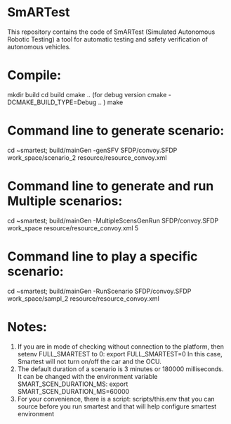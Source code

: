 # SmARTest
This repository contains the code of SmARTest (Simulated Autonomous Robotic Testing) a tool for automatic testing and safety verification of autonomous vehicles.

# Compile:
mkdir build
cd build
cmake ..   (for debug version cmake -DCMAKE_BUILD_TYPE=Debug .. )
make

# Command line to generate scenario:
cd ~smartest;
build/mainGen -genSFV SFDP/convoy.SFDP work_space/scenario_2 resource/resource_convoy.xml

# Command line to generate and run Multiple scenarios:
cd ~smartest;
build/mainGen -MultipleScensGenRun SFDP/convoy.SFDP work_space resource/resource_convoy.xml 5

# Command line to play a specific scenario:
cd ~smartest;
build/mainGen -RunScenario SFDP/convoy.SFDP work_space/sampl_2 resource/resource_convoy.xml

# Notes:
1. If you are in mode of checking without connection to the platform, then setenv FULL_SMARTEST to 0:
export FULL_SMARTEST=0
In this case, Smartest will not turn on/off the car and the OCU. 
2. The default duration of a scenario is 3 minutes or 180000 milliseconds. It can be changed with the environment variable SMART_SCEN_DURATION_MS:
export SMART_SCEN_DURATION_MS=60000
3. For your convenience, there is a script: scripts/this.env that you can source before you run smartest and that will help configure smartest environment
